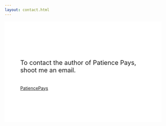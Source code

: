```yaml
---
layout: contact.html
---
```


<div style="background-color: #fff; padding: 100px 50px;">
  <p style="font-size: 20px;">To contact the author of Patience Pays, shoot me an email.</p><br>
  <a class="email-link" href="mailto:patiencepaysinfull@gmail.com">PatiencePays</a>
</div>